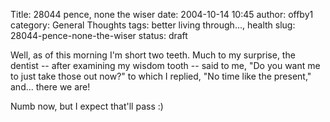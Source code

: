 Title: 28044 pence, none the wiser
date: 2004-10-14 10:45
author: offby1
category: General Thoughts
tags: better living through..., health
slug: 28044-pence-none-the-wiser
status: draft

Well, as of this morning I'm short two teeth. Much to my surprise, the dentist -- after examining my wisdom tooth -- said to me, "Do you want me to just take those out now?" to which I replied, "No time like the present," and\... there we are!

Numb now, but I expect that'll pass :)
